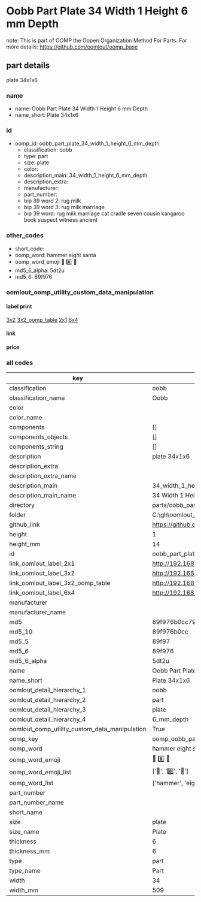 # Oobb Part Plate 34 Width 1 Height 6 mm Depth  

note: This is part of OOMP the Oopen Organization Method For Parts. For more details: https://github.com/oomlout/oomp_base

##  part details
  



plate 34x1x6



### name
* name: Oobb Part Plate 34 Width 1 Height 6 mm Depth
* name_short: Plate 34x1x6 
### id
* oomp_id: oobb_part_plate_34_width_1_height_6_mm_depth
  * classification: oobb
  * type: part
  * size: plate
  * color: 
  * description_main: 34_width_1_height_6_mm_depth
  * description_extra: 
  * manufacturer: 
  * part_number: 
  * bip 39 word 2: rug milk
  * bip 39 word 3: rug milk marriage
  * bip 39 word: rug milk marriage cat cradle seven cousin kangaroo book suspect witness ancient

### other_codes
* short_code: 
* oomp_word: hammer eight santa
* oomp_word_emoji :hammer: :eight: :santa:
* md5_6_alpha: 5dt2u
* md5_6: 89f976






### oomlout_oomp_utility_custom_data_manipulation
#### label print
[3x2](http://192.168.1.245:1112/?label=oomp%205dt2u)
[3x2_oomp_table](http://192.168.1.108:1112/?label=oomp%205dt2u)
[2x1](http://192.168.1.242:1112/?label=oomp%205dt2u)
[6x4](http://192.168.1.55:1112/?label=oomp%205dt2u)    

#### link

                              

#### price







### all codes 
| key | value |  
| --- | --- |  
| classification | oobb |  
| classification_name | Oobb |  
| color |  |  
| color_name |  |  
| components | [] |  
| components_objects | [] |  
| components_string | [] |  
| description | plate 34x1x6 |  
| description_extra |  |  
| description_extra_name |  |  
| description_main | 34_width_1_height_6_mm_depth |  
| description_main_name | 34 Width 1 Height 6 mm Depth |  
| directory | parts/oobb_part_plate_34_width_1_height_6_mm_depth |  
| folder | C:\gh\oomlout_oobb_version_4_generated_parts\things\oobb_part_plate_34_width_1_height_6_mm_depth |  
| github_link | https://github.com/oomlout/oomlout_oomp_part_src/tree/main/parts/oobb_part_plate_34_width_1_height_6_mm_depth |  
| height | 1 |  
| height_mm | 14 |  
| id | oobb_part_plate_34_width_1_height_6_mm_depth |  
| link_oomlout_label_2x1 | http://192.168.1.242:1112/?label=oomp%205dt2u |  
| link_oomlout_label_3x2 | http://192.168.1.245:1112/?label=oomp%205dt2u |  
| link_oomlout_label_3x2_oomp_table | http://192.168.1.108:1112/?label=oomp%205dt2u |  
| link_oomlout_label_6x4 | http://192.168.1.55:1112/?label=oomp%205dt2u |  
| manufacturer |  |  
| manufacturer_name |  |  
| md5 | 89f976b0cc79862f1298f23d10a325e8 |  
| md5_10 | 89f976b0cc |  
| md5_5 | 89f97 |  
| md5_6 | 89f976 |  
| md5_6_alpha | 5dt2u |  
| name | Oobb Part Plate 34 Width 1 Height 6 mm Depth |  
| name_short | Plate 34x1x6  |  
| oomlout_detail_hierarchy_1 | oobb |  
| oomlout_detail_hierarchy_2 | part |  
| oomlout_detail_hierarchy_3 | plate |  
| oomlout_detail_hierarchy_4 | 6_mm_depth |  
| oomlout_oomp_utility_custom_data_manipulation | True |  
| oomp_key | oomp_oobb_part_plate_34_width_1_height_6_mm_depth |  
| oomp_word | hammer eight santa |  
| oomp_word_emoji | :hammer: :eight: :santa: |  
| oomp_word_emoji_list | [':hammer:', ':eight:', ':santa:'] |  
| oomp_word_list | ['hammer', 'eight', 'santa'] |  
| part_number |  |  
| part_number_name |  |  
| short_name |  |  
| size | plate |  
| size_name | Plate |  
| thickness | 6 |  
| thickness_mm | 6 |  
| type | part |  
| type_name | Part |  
| width | 34 |  
| width_mm | 509 |  
